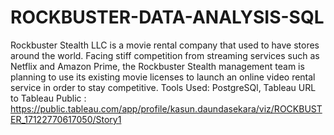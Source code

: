 # ROCKBUSTER-DATA-ANALYSIS-SQL
Rockbuster Stealth LLC is a movie rental company that used to have  stores around the world. Facing stiff competition from streaming  services such as Netflix and Amazon Prime, the Rockbuster Stealth  management team is planning to use its existing movie licenses to  launch an online video rental service in order to stay competitive.
Tools Used: PostgreSQl, Tableau
URL to Tableau Public : https://public.tableau.com/app/profile/kasun.daundasekara/viz/ROCKBUSTER_17122770617050/Story1


